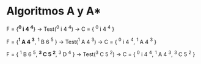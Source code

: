 # Algoritmos A y A*

F = {**$^{0}$ i 4 $^{4}$**}  →  Test($^{0}$ i 4 $^{4}$)  → C = { $^{0}$ i 4 $^{4}$ }

F = {**$^{1}$ A 4 $^{3}$**, $^{1}$ B 6 $^{5}$ }  →  Test($^{1}$ A 4 $^{3}$)  → C = { $^{0}$ i 4 $^{4}$, $^{1}$ A 4 $^{3}$ }

F = { $^{1}$ B 6 $^{5}$, **$^{3}$ C 5 $^{2}$**, $^{3}$ D $^{4}$ }  →  Test($^{3}$ C 5 $^{2}$)  → C = { $^{0}$ i 4 $^{4}$, $^{1}$ A 4 $^{3}$, $^{3}$ C 5 $^{2}$ }
